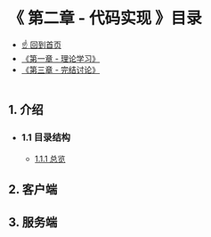 # 《 第二章 - 代码实现 》目录

- [☝ 回到首页](https://github.com/Lvsi-China/Sherk)
- [《第一章 - 理论学习》](https://github.com/Lvsi-China/Sherk/blob/master/docs/README.section1.index.md)
- [《第三章 - 完结讨论》](https://github.com/Lvsi-China/Sherk/blob/master/docs/README.section3.index.md)
<br><br>

## 1. 介绍

- ### 1.1 目录结构

    - [1.1.1 总览](#https://github.com/Lvsi-China/Sherk/blob/master/docs/README.section2.content.md#article)

## 2. 客户端

## 3. 服务端

<br/>
